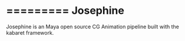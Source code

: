 =========
Josephine
=========

Josephine is an Maya open source CG Animation pipeline built with the kabaret framework.
